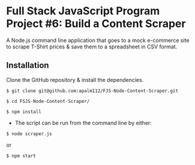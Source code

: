 # Full Stack JavaScript Program Project #6: Build a Content Scraper

A Node.js command line application that goes to a mock e-commerce site to scrape T-Shirt prices & save them to a spreadsheet in CSV format.

## Installation
Clone the GitHub repository & install the dependencies.

```
$ git clone git@github.com:apalm112/FJS-Node-Content-Scraper.git

$ cd FSJS-Node-Content-Scraper/

$ npm install
```

* The script can be run from the command line by either: 

`$ node scraper.js`

or

`$ npm start`
